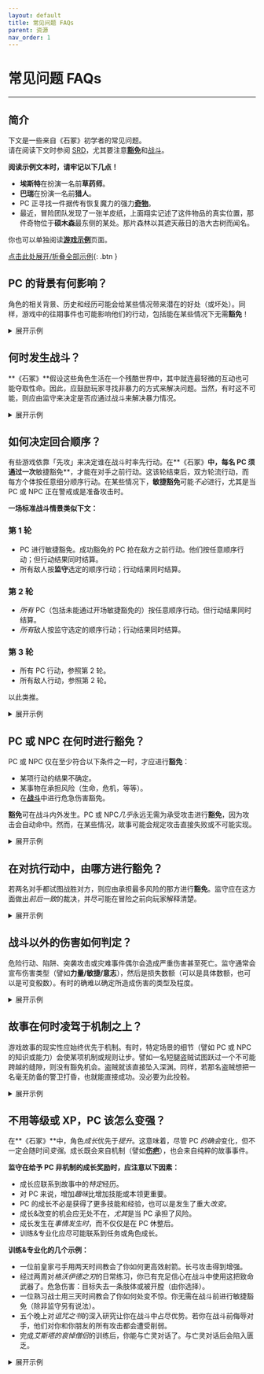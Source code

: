 ```yaml
---
layout: default
title: 常见问题 FAQs
parent: 资源
nav_order: 1
---
```


# 常见问题 FAQs
---

## 简介
下文是一些来自《石冢》初学者的常见问题。  
请在阅读下文时参阅 [SRD](/cairn-srd/)，尤其要注意[**豁免**](/cairn-srd/#saves)和[战斗](/cairn-srd/#combat)。

**阅读示例文本时，请牢记以下几点！**
- **埃斯特**在扮演一名前**草药师**。
- **巴瑞**在扮演一名前**猎人**。
- PC 正寻找一件据传有恢复魔力的强力[**奇物**](/cairn-srd/#relics)。
- 最近，冒险团队发现了一张羊皮纸，上面翔实记述了这件物品的真实位置，那件奇物位于**硕木森**最东侧的某处。那片森林以其遮天蔽日的浩大古树而闻名。

你也可以单独阅读[**游戏示例**](/resources/example-of-play)页面。

<a href='#/' id='expAll' class='exp'>点击此处展开/折叠全部示例</a>{: .btn }

## PC 的背景有何影响？
角色的相关背景、历史和经历可能会给某些情况带来潜在的好处（或坏处）。同样，游戏中的往期事件也可能影响他们的行动，包括能在某些情况下无需**豁免**！

<details markdown="block">
  <summary>
展开示例
 </summary>

**Warden**: *"You've spent the better part of the morning cutting your way through the **Geunant Forest**, chopping past hanging vines and waist-high brambles. It is very easy to get lost here among the surrounding underbrush. To make matters worse the Sun is completely obscured by the thick overhead branches."*

**Barry**: *"Does my **Hunter** background help at all?"*

**Warden:** *"Yes, though you have to stop every few minutes to survey your surroundings; progress is slow-going as a result. You continue heading East towards your destination."*

**Warden:** *"After a few hours you exit into a small clearing in the wood, perfect for a short break. On the other end of the clearing is a small, visible path heading East. The entrance to the path is blocked by a large flowering plant sitting in a solitary sunbeam; it drips a green ichor from open, blue pods."*

**Esther**: *"As a former **Herbalist**, do I recognize this plant?"*

**Warden**: *"Yes. You also know that it is probably overgrown on account of the sunbeam drenching it in natural light."*

**Esther**: *"What do the colors tell me about the plant? Is it poisonous? What about the green ichor?"*

**Warden**: *"You observe all these things, and reckon that yes it is very likely poisonous, as the petals closely resemble that of Wolfsbane."*

**Barry**: *"All right, here's the plan: I'll climb up one of these trees above the plant and drape my blanket over it, blocking the sunlight. Hopefully that'll make the pods close up!"*

**Warden**: *"You carefully lay your sleeping blanket between to trunks, casting a shadow over the blue pods of the plant below. Immediately they begin to close, just enough to allow a careful person to squeeze around them."*

**Esther**: *"Excellent. I'm going to carefully extract one of the leaves for later use, then move on."*

**What if none of the PCs had any relevant experience or expertise?**
- Had there been no PC with the **Herbalist** background, the Warden would likely have declared the PCs ignorant of the plant's properties, and (hopefully) the players would try to learn more by asking questions and experimentation.
- If a PC had a *tangential* background (like the **Hunter**) the Warden could let the [Fates decide](/cairn-srd/#die-of-fate) and roll 1d6. The higher the roll, the more likely the PC would know something relevant or useful.

</details>

## 何时发生战斗？
**《石冢》**假设这些角色生活在一个残酷世界中，其中就连最轻微的互动也可能夺取性命。因此，应鼓励玩家寻找非暴力的方式来解决问题。当然，有时这不可能，则应由监守来决定是否应通过战斗来解决暴力情况。

<details markdown="block">
  <summary>
展开示例
 </summary>

**Warden**: *"By late afternoon you finally break through the forest boundary. Spilling out of the treeline, you nearly step into a deep chasm splitting the forest in two. Finally, you have arrived at the **God-Slip**, a seemingly endless ravine with no bridge crossing it. Judging by the sheer rock walls on either side, climbing down would be extremely dangerous. Unfortunately, your quarry is likely located just across, where the cliffs meet the edge of the world. There is a small clearing nearby where you could set up camp, shrouded by a humongous Oak tree planted close to the chasm."*

**Esther**: *"I think we should make camp before moving out. If we have to climb into or around this chasm, I'd rather have the light on our side!"*

**Barry**: *"Definitely. I wonder what the safest way to do it would be? Backs against the ravine?"*

**Warden**: *"Yes, unless of course something comes out of it!" Who's on first watch, by the way?"*

**Esther**: *"I'll take first shift.*"

**Warden**: *"You make camp and eat one of your rations. Halfway through the first shift, you hear a snapping of twigs coming from just to the West of the campsite, back towards the **Geunant Forest**. What do you do?"*

**Esther**: *"I'd like to kick my comrade awake so I'm not alone in this, quietly nodding my head towards the direction of the noise and making the symbol for silence."*

**Warden**: *"You do that, and he sits up just as a pair of horrid red eyes become visible behind the underbrush.*"

**Barry**: *"What do we know about the creatures here?"*

**Warden**: *"You know that whatever creatures may be stalking this forest at night are very likely dangerous. You will likely not have time to chat with whatever is about to come out of there."*

**Esther**: *"I'm prepared to fight, then. I stand up and draw my sword, ready for whatever comes."*

</details>

## 如何决定回合顺序？
有些游戏依靠「先攻」来决定谁在战斗时率先行动。在**《石冢》**中，每名 PC 须通过一次**敏捷豁免**，才能在对手之前行动。这该轮结束后，双方轮流行动，而每方个体按任意细分顺序行动。在某些情况下，**敏捷豁免**可能*不必*进行，尤其是当 PC 或 NPC 正在警戒或是准备攻击时。

**一场标准战斗情景类似下文：**

### 第 1 轮
- PC 进行敏捷豁免。成功豁免的 PC 抢在敌方之前行动。他们按任意顺序行动；但行动结果同时结算。
- 所有敌人按**监守**选定的顺序行动；行动结果同时结算。

### 第 2 轮
- *所有* PC（包括未能通过开场敏捷豁免的）按任意顺序行动。但行动结果同时结算。
- *所有*敌人按监守选定的顺序行动；行动结果同时结算。

### 第 3 轮
- 所有 PC 行动，参照第 2 轮。
- 所有敌人行动，参照第 2 轮。

以此类推。

<details markdown="block">
  <summary>
展开示例
 </summary>

**Warden**: *"An Elk-like creature with glowing-red eyes explodes from the darkness of the wood opposite the party's campsite. A sea of mist flows off the creature's body as it runs directly at you, **Barry**. **Esther** was at the ready, so she gets to go first."*

**Barry**: *"What about me?"*

**Warden**: *"You'll need to make a **DEX save** to see if you are able to ready yourself in time to react before the creature."*

**Barry**: *"I rolled 1d20, and the result is a 17. Ouch."*

**Warden**: *"Yes, that's a fail. **Esther** will go first, then the creature. After that you both will go again in any order you wish, then the creature, and so on."*

</details>

## PC 或 NPC 在何时进行**豁免**？
PC 或 NPC 仅在至少符合以下条件之一时，才应进行**豁免**：
- 某项行动的结果不确定。
- 某事物在承担风险（生命，危机，等等）。
- 在[**战斗**](/cairn-srd/#critical-damage)中进行危急伤害豁免。

**豁免**可在战斗内外发生。PC 或 NPC*几乎*永远无需为承受攻击进行**豁免**，因为攻击会自动命中。然而，在某些情况，故事可能会规定攻击直接失败或不可能实现。

<details markdown="block">
  <summary>
展开示例
 </summary>

**Esther**: *"Do we know anything about this creature?"*

**Warden**: *"Yes - it's a [**Blood Elk**](/resources/monsters/blood-elk/), which is a sort of killer deer born from great greed or envy. They are pretty powerful, from what you've heard."*

**Esther**: *"Spooky! In that case, I want to use my action to help drag my comrade out of the way, maybe towards that Oak tree you mentioned earlier."*

**Warden**: *"You were already standing and ready to go, so I'm going to rule that this just happens, too quickly for the creature to change its trajectory. You manage to pull **Barry** just to the East of the now-trampled campsite, close to the Oak tree located just steps away from the **God-Slip**. Now, it's the **Blood Elk's** turn. It plows through the space **Barry** once occupied, wrecking the campfire. It swings wildly around, nearly careening off the cliff-face in the process. It's eyes glow a hateful violet as it turns back towards the both of you. **Barry**, it's your turn. You should note that you have only your hip-knife for combat, as everything else is still back at the camp. Worse, the darkness has impeded your ability to see more than its flaming red eyes. Use 1d4 when rolling damage."*

**Barry**: *"Screaming, I launch my dagger straight at the creature. I roll 1d4 and the result is a 1."*

**Warden**: *"The knife flies expertly from your hand, slicing through the misty air just above the creature, landing a few feet behind it. The beast whinnies in anger, then crouches as it prepares to charge again. It's your side's turn now. Go in any order."*

**Esther**: *"I have an idea: the creature previously charged at **Barry**, right? So it seems reasonable that it would do so again. What if I tossed one end of my rope to **Barry**, and then looped it to a nearby tree? Then if it comes close enough try and trample him again, he could just... leap off the cliff? Holding the rope for support, of course."*

**Barry**: *"Uh... That sounds like a plan, I guess. Yes, let's do it!"*

**Why didn't Barry need to save in order to successfully wrap the rope around the tree?**  
On a turn, a PC can attempt any action; a **save** is only required if one of the conditions listed above are met. It seemed reasonable that **Barry** would be able to make a mad dash around the tree (which was only a few feet away) with the rope without much danger. Had he tried to run close to the **Blood Elk** or done something equally uncertain or dangerous, he would have been required to **save**.

</details>

## 在对抗行动中，由哪方进行豁免？
若两名对手都试图战胜对方，则应由承担最多风险的那方进行**豁免**。监守应在这方面做出*前后一致*的裁决，并尽可能在冒险之前向玩家解释清楚。

<details markdown="block">
   <summary>
 展开示例
  </summary>

**Warden**: *"**Esther**, you toss one end of your rope to **Barry**, who quickly loops the rope around the Oak tree, then rushes towards the cliff-face on the other side, screaming at the creature to charge at him. **Esther** takes point as a sort of ballast in case he falls. **Barry**, as you are in position to react, I'm going to allow you a sort of out of combat reaction."*

**Barry**: *"All right, if it comes near me I'd like to stand near the cliff edge, ready to leap out of the way."*

**Warden**: *"Understood. It is now the **Blood Elk's** turn, and obviously it's still very angry at you, **Barry**. Raising its devilish hooves, the beast charges towards you once again. You leap off the cliff at the last second, holding onto the rope with all your might. The **Blood Elk** attempts to halt its attack the moment it sees its target falling. It makes a **DEX save** to see if it can successfully stop. Ack, it rolled a 20, and goes tumbling off the cliff and into the vast dark below."*

**Why didn't the Blood Elk make an attack roll, as the combat rules imply?**
The attack was considered possible, but very dangerous as well. Had the creature used a ranged attack or was a trained melee attacker it would have been far less risky to attack **Barry**. Unfortunately it was a beast, and only capable of running people down with its sharp hooves.

**Why did the Blood Elk make the save instead of Barry, who was also at risk?**  
In this example, the **Blood Elk** was far more at risk than its human opponent, because:
- As an enthralled beast, it was likely not capable of creative thinking or advanced problem solving.
- One of its primary features is its relative bulk and speed, and it is likely that these properties would make a sudden stop quite difficult.
- Accordingly, there were no situational or mechanical benefits that could provide any advantage to the **Blood Elk** in this scenario.

Conversely, **Barry** was the least at risk of the two:
- As a former hunter, he had already firmly established his ability to do things of this nature.
- **Esther** had tied the rope around a tree, using herself as a ballast. This provided a clear *situational* advantage.

If **Barry** had been injured or had less time to prepare, it would be conceivable to ask for a **STR save** to see if he could hold on to the rope.

</details>

## 战斗以外的伤害如何判定？
危险行动、陷阱、突袭攻击或灾难事件偶尔会造成严重伤害甚至死亡。监守通常会宣布伤害类型（譬如**力量/敏捷/意志**），然后是损失数额（可以是具体数额，也可以是可变骰数）。有时的确难以确定所造成伤害的类型及程度。

<details markdown="block">
  <summary>
展开示例
 </summary>

**Warden**: "*After your encounter with the **Blood Elk**, you return to camp and try to catch as much sleep as they can. By daybreak both of you are awake and ready to continue on your journey."*

**Esther**: *"Right. The question is, how do we cross the **God-Slip**? Are there any bridges at our level?"*

**Warden**: *"Not that you can see. In the far North a copse of trees hugs the ravine and partially blocks your way; you'd need to explore a bit to see past them.  A few hundred meters South however you can see a small shelf jutting out from inside the ravine, probably fifty feet down. It makes a sort of "L" shape, getting pretty close to the other side. It might require a little work to shimmy onto, but it seems doable."*

**Barry**: *"I say, let's go for the shelf. Still got that rope and pitons?"*

**Esther**: *"Yeah, I don't see a better way across. Let's go."*

**Warden**: *"After a half hour's walk along the ravine, you finally arrive at a spot just above the shelf. Deep within the chasm you can see a blanket of early morning fog, and just beneath it the glitter of rushing water."*

**Barry**: *"Are there any large stones near the edge? I'd like to hammer a piton into it, then loop our rope through. I can lower myself safely into the ravine and onto the shelf."*

**Warden**: *"You find a large stone along the edge and hammer the piton into it."*

**Barry**: *"Great, I lower myself down, then light up my lantern. **Esther** will follow, I assume."*

**Warden**: *"Carefully planting your feet on the shelf, you test the rope and call up to **Esther**, who climbs down. After she has arrived safely on the shelf, you survey your surroundings. The shelf appears to zigzag down the inside of the ravine, nearly to the bottom. The sound of rushing water below fills the ravine. Do you leave the rope behind for the return journey?"*

**Esther**: *"Unfortunately, yes. I'm also going to mark our location on my map. Who knows if it'll make a difference, but just in case... OK, let's get out of here."*

**Warden**: *"You move carefully along the shelf, digging your fingers into the cliff-face for safety. After an arduous fifteen minutes, you finally arrive at a small waterfall blocking the path forward. Icy water flows down the slippery rock surface and into a small basin below. The rock wall is slick with moss here, and you will likely slip if you try to step through. What do you do?"*

**Barry**: *"Is there another way forward?"*

**Warden**: *"Not from what you can tell. You could try and climb down, but it is quite dark and likely even more dangerous."*

**Barry**: *"OK, I think I'll try my luck with the waterfall, thank you. **Esther**, can you hold on to my bag as I step through?"*

**Esther**: *"And have you take me with you? No thanks!"*

**Warden**: *"You'll have to make a **DEX save** to see if you can cross over the slick surface without slipping."*

**Barry**: *"OK, I hand **Esther** my lantern so I can use both hands.... and I rolled a 14, a fail. Damn."*

**Warden**: *"You slip and tumble down the waterfall and into the water-filled basin below, smacking your hand hard into the side of the pool at the same time. You lose 1d4 DEX damage, and you are unable to properly squeeze items in your dominant hand. It's almost completely dark, but you can still make out the light of your comrade's torch above."*

**Which Ability should non-combat damage impact?**
- If the injury affects their physical strength or health, subtract from **STR**. *This does not trigger a **critical damage save***. **STR** is a reflection of a PC's health, and should reflect that in subtle but interesting ways: perhaps requiring a **save** where none would have been necessary before.
- If the injury impacts their ability to move, react quickly, or their fine motor skills, subtract from **DEX**. This frequently is paired with an in-fiction impact as well; broken fingers would impact a PC's ability to pick locks, for example.
- If the spirit, willpower, or determination of a PC has been impacted, subtract from **WIL**. Especially helpful to consider during magical or superficial injuries. A PC whose soul was burnt by arcane energy may need to make a **WIL** save to read Spellbooks, for example.

A few considerations:
- An injury could take on multiple facets: [**Deprivation**](/cairn-srd/#deprivation--fatigue) may accompany STR loss from poison, for instance. Provide a potential solution to overcoming the illness, as well.
- Damage should happen as a consequence of failing a **save**. Do not make players **save** after-the-fact.
- Fictional injuries are just as powerful as direct mechanical damage. **DEX** loss will have an impact on a character's reflexes and speed, but a broken leg may prevent a character from being able to move at all!

</details>

## 故事在何时凌驾于机制之上？
游戏故事的现实性应始终优先于机制。有时，特定场景的细节（譬如 PC 或 NPC 的知识或能力）会使某项机制或规则让步。譬如一名短腿盗贼试图跃过一个不可能跨越的缝隙，则没有豁免机会。盗贼就该直接坠入深渊。同样，若那名盗贼想把一名毫无防备的警卫打昏，也就能直接成功。没必要为此投骰。

<details markdown="block">
  <summary>
展开示例
 </summary>

**Barry**: *"Well, that was a bad idea! How exactly am I going to get back up? Unless... hey, how much can I see into the darkness below?"*

**Warden**: *"There isn't much light here, but something glints in the darkness beneath you. If you had more light, you could perhaps make out what it is."*

**Esther**: *"Why don't I toss him down my lantern. Does that require a roll?"*

**Warden**: *"Normally, no. But remember his hand is still somewhat injured from the fall. I'm going to say that he has to roll, since he's also the most at risk."*

**Barry**: *"I rolled a 3. Finally!"*

**Warden**: *"**Barry**, you catch it without issue. Now you get a decent view of the chasm beneath. You see a series of small waterfalls, basins and protruding shelves going all the way down to a rushing river on the bottom. There is even a narrowing of the ravine itself about 50 feet South where you could conceivably leap over to the other side!"*

**Barry**: *"Ha! I knew this was a good idea. But how do we get down there?"*

**Warden**: *"You can actually slide down the waterfall pouring out from the small pool you're already standing in... it's a short drop, so you aren't in any great danger, even with that hand of yours."*

**Esther**: *"And how exactly do I get down there, though? Wait, I've got an idea. I can see him, right? What if I were to jump..."*

**Barry**: *"...Am I supposed to catch you? With which hand, exactly?"*

**Esther**: *"Don't be ridiculous. You'll be my landing pad."*

**Warden**: *"You should know that you aren't in any terrible danger here since you're actually aiming for the pool, but that doesn't mean it's risk-free. You'll need to hold on to the wall with both hands, and it should be a bumpy ride. Something could pop loose."*

**Esther**: *"OK, my DEX isn't great, but here goes anyways... and I rolled an 13, a fail. See **Barry**? You're not the only one with bad luck around here."*

**Warden**: *"You make it, but the journey down wasn't fun. One item from your pack is knocked loose, so I'm going to roll a Fate die... hey, a lucky 5! OK, you get to choose what falls out."*

**Esther**: *"If I get to choose what I lose though... how about my remaining torch? Everything else is just too important, and we still have a lantern and oil."*

**Warden**: *"You hear the small metal shard bounce against the ravine wall, ending in a splash as it lands in the flowing water beneath."*

</details>

## 不用等级或 XP，PC 该怎么变强？
在**《石冢》**中，角色*成长*优先于*提升*。这意味着，尽管 PC *的确会*变化，但不一定会随时间*变强*。成长既会来自机制（譬如[**伤疤**](/cairn-srd/#scars)），也会来自纯粹的故事事件。

**监守在给予 PC 非机制的成长奖励时，应注意以下因素：**
- 成长应联系到故事中的*特定*经历。
- 对 PC 来说，增加*趣味*比增加技能或本领更重要。
- PC 的成长不必是获得了更多技能和经验，也可以是发生了重大*改变*。
- 成长&改变的机会应无处不在，*尤其*是当 PC 承担了风险。
- 成长发生在*事情发生时*，而不仅仅是在 PC 休整后。
- 训练&专业化应尽可能联系到任务或角色成长。

**训练&专业化的几个示例：**
- 一位前皇家弓手用两天时间教会了你如何更高效射箭。长弓攻击得到增强。
- 经过两周对*格沃伊德之刃*的日常练习，你已有充足信心在战斗中使用这把致命武器了。危急伤害：目标失去一条肢体或被开膛（由你选择）。
- 一位熟习战士用三天时间教会了你如何处变不惊。你无需在战斗前进行敏捷豁免（除非监守另有说法）。
- 五个晚上对*诅咒之书*的深入研究让你在战斗中占尽优势。若你在战斗前侮辱对手，他们对你和你朋友的所有攻击都会遭受削弱。
- 完成*艾斯塔的哀悼僧侣*的训练后，你能与亡灵对话了。与亡灵对话后会陷入匮乏。


<details markdown="block">
  <summary>
展开示例
 </summary>

**Warden**: *"Slowly you descend into the near-absolute darkness of the ravine. Your lantern is bright enough to allow safe travel, but also acts as a shining beacon to anyone or anything that might be down here. Fortunately it seems that you are largely alone, at least for now. Eventually the roar of the river below begins to drown out your voices."*

**Esther**: *"Ugh, I have a bad feeling about this. How far down do we have to go?"*

**Warden**: *"You're just above the riverbed, actually. Carefully placing your feet onto the slick surface, you hold your lantern high and watch as the water glitters, almost in response. You are only a few dozen feet from the shelf you saw earlier as well."*

**Esther**: *"How dangerous do we think it would be to cross that way?"*

**Warden**: *"You'll have to jump. The water rushes right beneath, so you'd have a soft landing. The current looks strong as well.*

**Esther**: *"What did you mean before when you said that the river glittered as if in response? I am not prepared to deal with intelligent rivers."*

**Warden**: *"You're not totally sure, but it looked like there might be something alive in there. As a former herbalist, you already know about bioluminescent plants."*

**Barry**: *"Plants? We can handle plants. Why don't we just wade through the river here?"*

**Esther**: *"Hmm that's might be a good idea. Wait, what about hidden rocks and such?"*

**Warden**: *"You could try, certainly. There don't appear to be a lot of rocks poking out of here that you can see, either."*

**Esther**: *"I'll go first this time. You hold the lantern up with your good hand, **Barry**."*

**Barry**: *"Good call. I'll yell out if something leaps out of the river and tries to eat you, too."*

**Warden**: *"You step into the rushing river. It pulls on your legs, but otherwise you feel strong enough to cross without aide. Slowly you begin your journey; with each step you can see the colorful plants - algae, perhaps - glowing and moving in response to your footsteps. It might also just be the light."*

**Esther**: *"Uh... Can I feel them?"*

**Warden**: *"Only the wetness of the river. Perhaps a distant tickling but that could be the reeds. They seem to react to your every movement."*

**Esther**: *"Interesting. If I'm not in any danger though I think I'll press. Does our light allow us to see across the whole river yet?"*

**Warden**: *"Nearly. You are about halfway across when **Barry** sees something moving in the waters ahead. It is jet-black and sleek, like an eel. It is also around 5 feet long."*

**Barry**: *"I warn her to pull back."*

**Esther**: *"Can I outrun this thing?"*

**Warden**: *"Hmm... You'd have to make a DEX save."*

**Esther**: *"Sorry **Barry**, I want to see if I can outrun it. We'll figure out how to get you across once I'm on dry land again. OK, here goes... Yes, a 2! I charge across."*

**Warden**: *"You increase your pace dramatically, sprinting across the water in big splashes. With each leap, your foot disrupts the colorful creatures within. The water begins to roil violently around your ankles. Ahead, the eel-like creature darts away as if in response. You finally arrive at the other bank, the river's water bubbling behind you. As you leap out of the water, some of the bioluminescent substance sticks to your right ankle. Standing up on the dry ground, you seem unable to kick it off. It doesn't hurt you or anything, but feels like its been painted to your ankle."*

**Esther**: *"Damn! What does it feel like? Also, what do I see on this side of the river?"*

**Warden**: *"It feels a bit wet, but otherwise like a tattoo on your skin. Like it's a part of you. You are standing on a near-identical bank as the opposite side; you'll have to explore a bit to learn more."*

**Esther**: *"I suppose I can ignore this for now, if it isn't hurting me or anything. **Barry**, how are you going to cross these swirling eel-infested waters? Maybe off that ledge further down?"*

**Barry**: *"That works. How many torches do you have left? I don't leave you in the dark when I head down there. You could also follow me down a bit, though the light might not be perfect."*

**Esther**: *"I'm all out, unfortunately. But maybe if I follow you I can do something on this end to help you jump that ledge?"*

**Warden**: *"You march in parallel on either sides of the fast-moving river the light from **Barry's** lamp just barely illuminating your way. **Esther**, you are having an especially difficult time as you have to hug the riverbank or avoid stepping into shadows unknown."*

**Esther**: *"If I'm close to the river, I'd like to study it some more. Do I still see the swirling bioluminescent plant things?"*

**Warden**: *"Yes, and they seem to be following you. Interestingly, the light from their movement is almost enough to see into the river."*

**Barry**: *"That's good. Maybe now you can keep an eye out for any more eels? What about me? What do I see as I trod down this godforsaken ravine?"*

**Warden**: *"The walls on your side of the river narrow a bit as you get closer to the raised shelf you spied earlier; in fact you begin to feel quite squeezed-in. Fortunately you are scrawny enough to just make it to the shelf, which completely blocks your way forward."*

**Esther**: *"What can I see from my side of the river? Am I still forced to hug the riverbank?"*

**Warden**: *"The ravine isn't nearly as narrow from your end, meaning it would be easy to continue on forward from where you are, were you to move away from the light of course. But more importantly, you can see that the shelf used to extend across the river, as there is a mirrored shelf sticking out from the other side as well. There is a massive gap between, though. Perhaps it collapsed at some point in the past? Anyway, **Barry** can try and climb the shelf or enter the river and move around it. At least this time there isn't a slimy waterfall to get around!*

**Barry**: *"Assuming I can easily scale this thing, I'd say: let's go for it."*

**Warden**: *"You mount it with ease after placing your lamp on top and then pulling yourself up. Now you just have to get across."*

**Barry**: *"Quick question, what is the water like in the exact center of the river where the gap is?"*

**Warden**: *"It's a bit difficult to tell from here, but if you move closer you might get a better look. **Esther** however has been watching the river all the while, and can see that the waters within are moving quite rapidly, in a circular formation."*

**Esther**: *"These are eels right? I bet they're eels. What are my bio-friends doing right now?"*

**Warden**: *"Looking down into the waters near the shore you see that all of the bioluminescent creatures have fled, almost as if in fear of this part of the river."*

**Esther**: *"Hmm... alright, I've got a theory. **Barry**, you should hold the lantern between the gap in the "bridge" and see what happens."*

**Barry**: *"Uh, OK. I carefully walk to the middle of the river on the "bridge", then lay down, hanging my lantern over the edge - but only just. I want to be as safe as possible here."*

**Warden**: *"The moment you lower it, a slick black eel leaps into the air and snaps at the lantern with needle-like teeth. You're quick enough to save it, though. The eel splashes back into the water."*

**Barry**: *"Wow! That was scary. I'm guessing I'll need to save in order to jump across, right?"*

**Warden**: *"Unless you've got a better idea, yes."*

**Esther**: *"I have one. Hey **Barry**, why don't you extinguish that light?"*

**Barry**: *"Done. Now what?"*

**Warden**: *"You switch off the lantern. Blinking in the darkness, your eyes slowly being to adjust. Suddenly you see a light beginning to glimmer on the far-off shore where **Esther** is standing. It's her ankle; it is lit up like a candle!"*

**Esther**: *"Wait, can I make light now? Am I a human torch?"*

**Warden**: *"In complete darkness, yes. Let's hope you don't to go sneaking around in the dark anytime soon."*

**Barry**: *"Well, this is cool. So the eels like the light, right? This gives me an idea..."*

</details>


<script src="/js/expand-all.js"></script>
